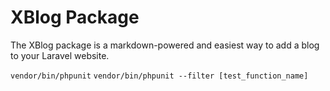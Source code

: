 # XBlog Package

The XBlog package is a markdown-powered and easiest way to add a blog to your Laravel website.

`vendor/bin/phpunit`
`vendor/bin/phpunit --filter [test_function_name]`
